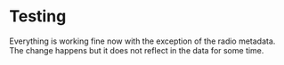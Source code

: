 # Testing

Everything is working fine now with the exception of the radio metadata. The change happens but it does not reflect in the data for some time.

